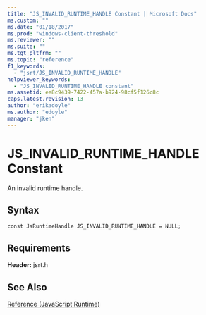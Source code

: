```yaml
---
title: "JS_INVALID_RUNTIME_HANDLE Constant | Microsoft Docs"
ms.custom: ""
ms.date: "01/18/2017"
ms.prod: "windows-client-threshold"
ms.reviewer: ""
ms.suite: ""
ms.tgt_pltfrm: ""
ms.topic: "reference"
f1_keywords: 
  - "jsrt/JS_INVALID_RUNTIME_HANDLE"
helpviewer_keywords: 
  - "JS_INVALID_RUNTIME_HANDLE constant"
ms.assetid: ee8c9439-7422-457a-b924-98cf5f126c8c
caps.latest.revision: 13
author: "erikadoyle"
ms.author: "edoyle"
manager: "jken"
---
```

# JS_INVALID_RUNTIME_HANDLE Constant
An invalid runtime handle.  
  
## Syntax  
  
```  
const JsRuntimeHandle JS_INVALID_RUNTIME_HANDLE = NULL;  
```  
  
## Requirements  
 **Header:** jsrt.h  
  
## See Also  
 [Reference (JavaScript Runtime)](../chakra-hosting/reference-javascript-runtime.md)